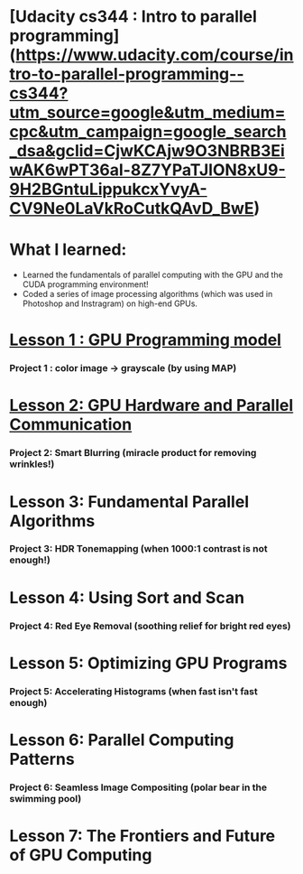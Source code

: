 # [Udacity cs344 : Intro to parallel programming] (https://www.udacity.com/course/intro-to-parallel-programming--cs344?utm_source=google&utm_medium=cpc&utm_campaign=google_search_dsa&gclid=CjwKCAjw9O3NBRB3EiwAK6wPT36al-8Z7YPaTJlON8xU9-9H2BGntuLippukcxYvyA-CV9Ne0LaVkRoCutkQAvD_BwE)

# What I learned:
- Learned the fundamentals of parallel computing with the GPU and the CUDA programming environment!
- Coded a series of image processing algorithms (which was used in Photoshop and Instragram) on high-end GPUs.

# [Lesson 1 : GPU Programming model](lesson1.md)

### Project 1 : color image -> grayscale (by using MAP)

# [Lesson 2: GPU Hardware and Parallel Communication](lesson2.md)

### Project 2: Smart Blurring (miracle product for removing wrinkles!)

# Lesson 3: Fundamental Parallel Algorithms

### Project 3: HDR Tonemapping (when 1000:1 contrast is not enough!)

# Lesson 4: Using Sort and Scan

### Project 4: Red Eye Removal (soothing relief for bright red eyes)

# Lesson 5: Optimizing GPU Programs

### Project 5: Accelerating Histograms (when fast isn't fast enough)

# Lesson 6: Parallel Computing Patterns

### Project 6: Seamless Image Compositing (polar bear in the swimming pool)

# Lesson 7: The Frontiers and Future of GPU Computing
